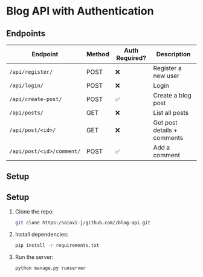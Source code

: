 # Blog API with Authentication

## Endpoints

| Endpoint                  | Method | Auth Required? | Description                 |
| ------------------------- | ------ | -------------- | --------------------------- |
| `/api/register/`          | POST   | ❌             | Register a new user         |
| `/api/login/`             | POST   | ❌             | Login                       |
| `/api/create-post/`       | POST   | ✅             | Create a blog post          |
| `/api/posts/`             | GET    | ❌             | List all posts              |
| `/api/post/<id>/`         | GET    | ❌             | Get post details + comments |
| `/api/post/<id>/comment/` | POST   | ✅             | Add a comment               |

## Setup

## Setup
1. Clone the repo:
   ```bash
   git clone https:/Sainvi-j/github.com//blog-api.git
   ```
2. Install dependencies:
   ```bash
   pip install -r requirements.txt
   ```
3. Run the server:
   ```bash
   python manage.py runserver
   ```

